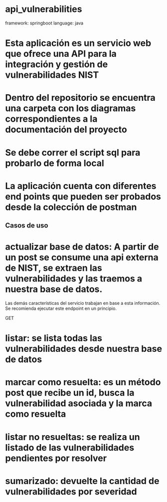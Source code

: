 # api_vulnerabilities

framework: springboot
language: java

# Esta aplicación es un servicio web que ofrece una API para la integración y gestión de vulnerabilidades NIST

# Dentro del repositorio se encuentra una carpeta con los diagramas correspondientes a la documentación del proyecto

# Se debe correr el script sql para probarlo de forma local

# La aplicación cuenta con diferentes end points que pueden ser probados desde la colección de postman

## Casos de uso

# actualizar base de datos: A partir de un post se consume una api externa de NIST, se extraen las vulnerabilidades y las traemos a nuestra base de datos.
Las demás características del servicio trabajan en base a esta información. Se recomienda ejecutar este endpoint en un principio.


GET
# listar: se lista todas las vulnerabilidades desde nuestra base de datos

# marcar como resuelta: es un método post que recibe un id, busca la vulnerabilidad asociada y la marca como resuelta

# listar no resueltas: se realiza un listado de las vulnerabilidades pendientes por resolver

# sumarizado: devuelte la cantidad de vulnerabilidades por severidad